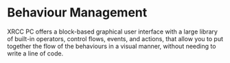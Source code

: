 # Behaviour Management

XRCC PC offers a block-based graphical user interface with a large library of built-in operators, control flows, events, and actions, that allow you to put together the flow of the behaviours in a visual manner, without needing to write a line of code.